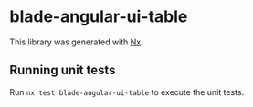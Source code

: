 # blade-angular-ui-table

This library was generated with [Nx](https://nx.dev).

## Running unit tests

Run `nx test blade-angular-ui-table` to execute the unit tests.
